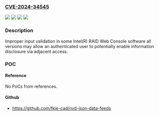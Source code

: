 ### [CVE-2024-34545](https://cve.mitre.org/cgi-bin/cvename.cgi?name=CVE-2024-34545)
![](https://img.shields.io/static/v1?label=Product&message=Intel(R)%20RAID%20Web%20Console%20software&color=blue)
![](https://img.shields.io/static/v1?label=Version&message=%3D%20See%20references%20&color=brighgreen)
![](https://img.shields.io/static/v1?label=Vulnerability&message=Improper%20input%20validation&color=brighgreen)
![](https://img.shields.io/static/v1?label=Vulnerability&message=information%20disclosure&color=brighgreen)

### Description

Improper input validation in some Intel(R) RAID Web Console software all versions may allow an authenticated user to potentially enable information disclosure via adjacent access.

### POC

#### Reference
No PoCs from references.

#### Github
- https://github.com/fkie-cad/nvd-json-data-feeds

